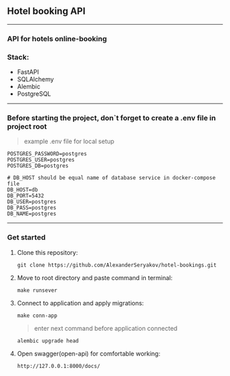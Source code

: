 ## Hotel booking API

---

### API for hotels online-booking

### Stack:

- FastAPI
- SQLAlchemy
- Alembic
- PostgreSQL

---

### Before starting the project, don`t forget to create a .env file in project root

> example .env file for local setup
```
POSTGRES_PASSWORD=postgres
POSTGRES_USER=postgres
POSTGRES_DB=postgres

# DB_HOST should be equal name of database service in docker-compose file
DB_HOST=db
DB_PORT=5432
DB_USER=postgres
DB_PASS=postgres
DB_NAME=postgres
```

---

### Get started

1) Clone this repository:
    ```
    git clone https://github.com/AlexanderSeryakov/hotel-bookings.git
    ```
2) Move to root directory and paste command in terminal:
    ```
   make runsever
    ```
3) Connect to application and apply migrations:
   ```
   make conn-app
   ```
   > enter next command before application connected
   ```
   alembic upgrade head
   ```
4) Open swagger(open-api) for comfortable working:
    ```
   http://127.0.0.1:8000/docs/
   ```